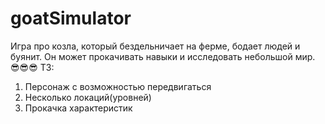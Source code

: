 # goatSimulator
Игра про козла, который бездельничает на ферме, бодает людей и буянит. Он может прокачивать навыки и исследовать небольшой мир.
😎😎😎
ТЗ:
1. Персонаж с возможностью передвигаться
2. Несколько локаций(уровней)
3. Прокачка характеристик

